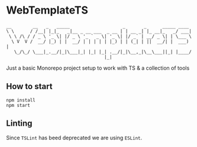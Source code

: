 # WebTemplateTS

```console
__        __   _   _____                    _       _      _____ ____
\ \      / /__| |_|_   _|__ _ __ ___  _ __ | | __ _| |_ __|_   _/ ___|
 \ \ /\ / / _ \ '_ \| |/ _ \ '_ ` _ \| '_ \| |/ _` | __/ _ \| | \___ \
  \ V  V /  __/ |_) | |  __/ | | | | | |_) | | (_| | ||  __/| |  ___) |
   \_/\_/ \___|_.__/|_|\___|_| |_| |_| .__/|_|\__,_|\__\___||_| |____/
                                     |_|
```

Just a basic Monorepo project setup to work with TS & a collection of tools

## How to start

```
npm install
npm start
```

## Linting

Since `TSLint` has beed deprecated we are using `ESLint`.
